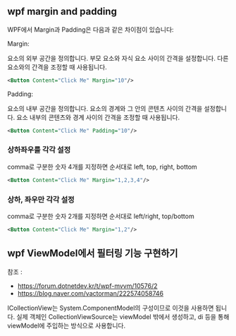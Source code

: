 ## wpf margin and padding

WPF에서 Margin과 Padding은 다음과 같은 차이점이 있습니다:

Margin:

요소의 외부 공간을 정의합니다.
부모 요소와 자식 요소 사이의 간격을 설정합니다.
다른 요소와의 간격을 조정할 때 사용됩니다.

```xml
<Button Content="Click Me" Margin="10"/>
```

Padding:

요소의 내부 공간을 정의합니다.
요소의 경계와 그 안의 콘텐츠 사이의 간격을 설정합니다.
요소 내부의 콘텐츠와 경계 사이의 간격을 조정할 때 사용됩니다.

```xml
<Button Content="Click Me" Padding="10"/>
```

### 상하좌우를 각각 설정

comma로 구분한 숫자 4개를 지정하면 순서대로 left, top, right, bottom

```xml
<Button Content="Click Me" Margin="1,2,3,4"/>
```

### 상하, 좌우만 각각 설정

comma로 구분한 숫자 2개를 지정하면 순서대로 left/right, top/bottom

```xml
<Button Content="Click Me" Margin="1,2"/>
```

## wpf ViewModel에서 필터링 기능 구현하기

참조 : 
- https://forum.dotnetdev.kr/t/wpf-mvvm/10576/2
- https://blog.naver.com/vactorman/222574058746

ICollectionView는 System.ComponentModel의 구성이므로 이것을 사용하면 됩니다.
실제 객체인 CollectionViewSource는 viewModel 밖에서 생성하고, di 등을 통해 viewModel에 주입하는 방식으로 사용합니다.